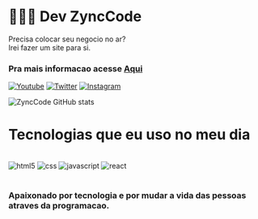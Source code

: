 # 👨🏻‍💻 Dev ZyncCode
Precisa colocar seu negocio no ar?<br/>
Irei fazer um site para si.<br/>
### Pra mais informacao acesse [Aqui](https://www.youtube.com)

[![Youtube](https://img.shields.io/badge/YouTube-FF0000?style=for-the-badge&logo=youtube&logoColor=white)](https://www.youtube.com/@ZyncCode)
[![Twitter](https://img.shields.io/badge/Twitter-1DA1F2?style=for-the-badge&logo=twitter&logoColor=white)](https://www.youtube.com/zynccode)
[![Instagram](https://img.shields.io/badge/Instagram-E4405F?style=for-the-badge&logo=instagram&logoColor=white)](https://www.instagram.com/devzynccode)

![ZyncCode GitHub stats](https://github-readme-stats.vercel.app/api?username=zynccode&show_icons=true&theme=dracula)

# Tecnologias que eu uso no meu dia

<div style="display: inline_block"><br/>
    <img alt="html5" src="https://img.shields.io/badge/HTML5-E34F26?style=for-the-badge&logo=html5&logoColor=white" />
    <img alt="css" src="https://img.shields.io/badge/CSS3-1572B6?style=for-the-badge&logo=css3&logoColor=white" />
    <img alt="javascript" src="https://img.shields.io/badge/JavaScript-F7DF1E?style=for-the-badge&logo=javascript&logoColor=black" />
    <img alt="react" src="https://img.shields.io/badge/React-20232A?style=for-the-badge&logo=react&logoColor=61DAFB" />

</div><br/>

### Apaixonado por tecnologia e por mudar a vida das pessoas atraves da programacao.
